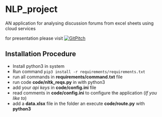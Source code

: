 # NLP_project
AN application for analysing discussion forums from excel sheets using cloud services

for presentation please visit [![GitPitch](https://gitpitch.com/assets/badge.svg)](https://gitpitch.com/abhilashreddyy/NLP_project/master?grs=github&t=white)

## Installation Procedure

* Install python3 in system
* Run command ```pip3 install -r requirements/requirements.txt```
* run all commands in **requirements/command.txt** file
* run code **code/nltk_reqs.py** in with python3
* add your *api keys* in **code/config.ini** file
* read comments in **code/config.ini** to configure the application (*If you like to*)
* add a **data.xlsx** file in the folder an execute **code/route.py** with **python3**
